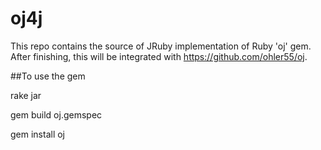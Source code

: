 # oj4j

This repo contains the source of JRuby implementation of Ruby 'oj' gem.
After finishing, this will be integrated with https://github.com/ohler55/oj.

##To use the gem

rake jar

gem build oj.gemspec

gem install oj

